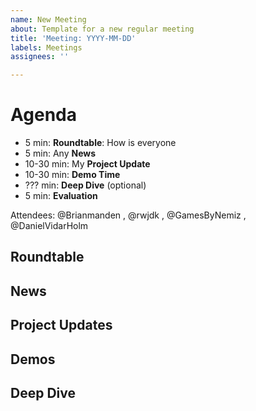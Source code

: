```yaml
---
name: New Meeting
about: Template for a new regular meeting
title: 'Meeting: YYYY-MM-DD'
labels: Meetings
assignees: ''

---
```


# Agenda

- 5 min: **Roundtable**: How is everyone
- 5 min: Any **News**
- 10-30 min: My **Project Update**
- 10-30 min: **Demo Time**
- ??? min: **Deep Dive** (optional)
- 5 min: **Evaluation**

Attendees: @Brianmanden , @rwjdk , @GamesByNemiz , @DanielVidarHolm 

## Roundtable

## News

## Project Updates

## Demos

## Deep Dive
